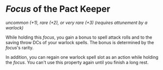 # *Focus* of the Pact Keeper
*uncommon (+1), rare (+2), or very rare (+3) (requires attunement by a warlock)*

While holding this *focus*, you gain a bonus to spell attack rolls and to the saving throw DCs of your warlock spells. The bonus is determined by the *focus*'s rarity.

In addition, you can regain one warlock spell slot as an action while holding the *focus*. You can't use this property again until you finish a long rest.
